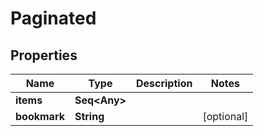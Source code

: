 

# Paginated


## Properties

Name | Type | Description | Notes
------------ | ------------- | ------------- | -------------
**items** | **Seq&lt;Any&gt;** |  | 
**bookmark** | **String** |  |  [optional]



